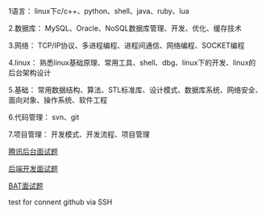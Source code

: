1语言：
 linux下c/c++、python、shell、java、ruby、lua

2.数据库：
 MySQL、Oracle、NoSQL数据库管理、开发、优化、缓存技术

3.网络：
 TCP/IP协议、多进程编程、进程间通信、网络编程、SOCKET编程
 
4.linux：
 熟悉linux基础原理、常用工具、shell、dbg、linux下的开发、linux的后台架构设计
 
5.基础：
 常用数据结构、算法、STL标准库、设计模式、数据库系统、网络安全、面向对象、操作系统、软件工程

6.代码管理：
 svn、git
 
7.项目管理：
 开发模式、开发流程、项目管理

[腾讯后台面试题](http://blog.csdn.net/ibmfahsion/article/details/11992403?utm_source=tuicool&utm_medium=referral)

[后端开发面试题](https://github.com/monklof/Back-End-Developer-Interview-Questions)

[BAT面试题](https://github.com/kaiye/kaiye.github.com/issues/3)

test for connent github via SSH
